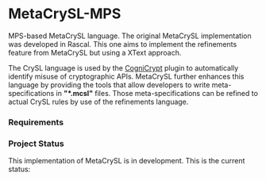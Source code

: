 # MetaCrySL-MPS

MPS-based MetaCrySL language. The original MetaCrySL implementation was developed in Rascal. This one aims to implement the refinements feature from MetaCrySL but using a XText approach.

The CrySL language is used by the [CogniCrypt](https://www.eclipse.org/cognicrypt/) plugin to automatically identify misuse of cryptographic APIs. MetaCrySL further enhances this language by providing the tools that allow developers to write meta-specifications in **"*.mcsl"** files. Those meta-specifications can be refined to actual CrySL rules by use of the refinements language.

### Requirements


### Project Status

This implementation of MetaCrySL is in development. This is the current status:
